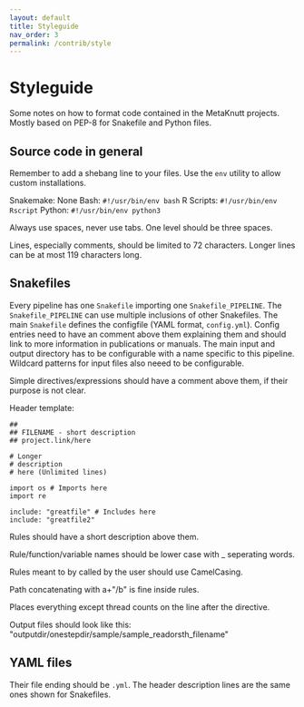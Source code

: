 ```yaml
---
layout: default
title: Styleguide
nav_order: 3
permalink: /contrib/style
---
```

# Styleguide

Some notes on how to format code contained in the MetaKnutt projects. Mostly based on PEP-8 for Snakefile and Python files.

## Source code in general

Remember to add a shebang line to your files. Use the `env` utility to allow custom installations.

Snakemake: None
Bash: `#!/usr/bin/env bash`
R Scripts: `#!/usr/bin/env Rscript`
Python: `#!/usr/bin/env python3`

Always use spaces, never use tabs. One level should be three spaces.

Lines, especially comments, should be limited to 72 characters. Longer lines can be at most 119 characters long.

## Snakefiles

Every pipeline has one `Snakefile` importing one `Snakefile_PIPELINE`. The `Snakefile_PIPELINE` can use multiple inclusions of other Snakefiles. The main `Snakefile` defines the configfile (YAML format, `config.yml`). Config entries need to have an comment above them explaining them and should link to more information in publications or manuals. The main input and output directory has to be configurable with a name specific to this pipeline. Wildcard patterns for input files also neeed to be configurable.

Simple directives/expressions should have a comment above them, if their purpose is not clear. 

Header template:
```
##
## FILENAME - short description
## project.link/here

# Longer
# description
# here (Unlimited lines)

import os # Imports here
import re

include: "greatfile" # Includes here
include: "greatfile2" 
```

Rules should have a short description above them. 

Rule/function/variable names should be lower case with _ seperating words.

Rules meant to by called by the user should use CamelCasing.

Path concatenating with a+"/b" is fine inside rules.

Places everything except thread counts on the line after the directive.

Output files should look like this:
"outputdir/onestepdir/sample/sample_readorsth_filename"

## YAML files

Their file ending should be `.yml`. The header description lines are the same ones shown for Snakefiles.




